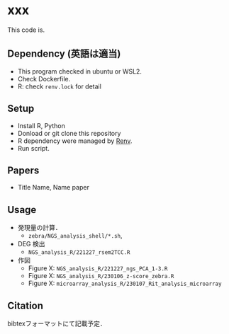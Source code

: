 # xxx

This code is.

## Dependency (英語は適当)

- This program checked in ubuntu or WSL2.
- Check Dockerfile.
- R: check `renv.lock` for detail

## Setup

- Install R, Python
- Donload or git clone this repository
- R dependency were managed by [Renv](https://rstudio.github.io/renv/articles/renv.html).
- Run script.

## Papers

- Title
  Name, Name
  paper

## Usage

- 発現量の計算．
  - `zebra/NGS_analysis_shell/*.sh`,
- DEG 検出
  - `NGS_analysis_R/221227_rsem2TCC.R`
- 作図
  - Figure X: `NGS_analysis_R/221227_ngs_PCA_1-3.R`
  - Figure X: `NGS_analysis_R/230106_z-score_zebra.R`
  - Figure X: `microarray_analysis_R/230107_Rit_analysis_microarray`

## Citation

bibtexフォーマットにて記載予定．
